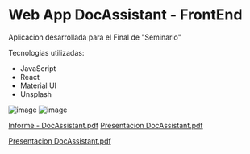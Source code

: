 # Web App DocAssistant - FrontEnd

Aplicacion desarrollada para el Final de "Seminario" 

Tecnologias utilizadas:

- JavaScript
- React
- Material UI
- Unsplash

![image](https://user-images.githubusercontent.com/91570360/214316013-da277a38-b096-4519-82c8-23472bf81aff.png)
![image](https://user-images.githubusercontent.com/91570360/214315051-e68985b1-1d20-45f0-b675-c1899f562b6b.png)

[Informe - DocAssistant.pdf](https://github.com/d4niel-san/DocAssistant-FrontEnd/files/10490674/Informe.-.DocAssistant.pdf)
[Presentacion DocAssistant.pdf](https://github.com/d4niel-san/DocAssistant-FrontEnd/files/10490684/Presentacion.DocAssistant.pdf)

[Presentacion DocAssistant.pdf](https://github.com/d4niel-san/DocAssistant-FrontEnd/files/10490627/Presentacion.DocAssistant.pdf)
